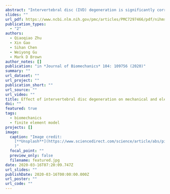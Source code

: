 ```yaml
---
abstract: "Intervertebral disc (IVD) degeneration is significantly correlated with the changes in structure and material properties of adjacent vertebral bone, possibly through mechanical and electrical interactions. However, the mechanisms underlying the alteration of the mechanical and electrical environment at the disc-vertebra interface related with disc degeneration have not been well studied. The objective of this study was to numerically investigate the long-term distributions of mechanical and electrical signals on the disc-vertebra interface with disc degeneration. A three-dimensional finite element model of a human lumbar IVD was used to study the mechanical and electric signals at the interface between disc and vertebral body. The disc degeneration was simulated by reducing the nutrition levels on the nucleus pulposus (NP)-vertebra interface and on the annulus fibrosus (AF) periphery to 30% and 60% of its normal values, respectively. In the simulation, the total external mechanical load applied to the disc-vertebra segment was assumed unchanged during disc degeneration. The simulation results showed that the compressive stress of solid matrix changed by up to ~37 kPa on the NP-vertebra interface, while it increased by up to ~32 kPa on the AF-vertebra interface. The shear stress increased by up to ~37 kPa with disc degeneration. The absolute value of the electric potential on the disc-vertebra interface of the disc slightly decreased with the disc degeneration (~0.5 mV). The knowledge of these spatial and temporal variations of the mechanical stresses and electric potential on the disc-vertebra interface is important for understanding the vertebrae adaptation and remodeling during disc degeneration."
slides: ""
url_pdf: https://www.ncbi.nlm.nih.gov/pmc/articles/PMC7297466/pdf/nihms-1581681.pdf
publication_types:
  - "2"
authors:
  - Qiaoqiao Zhu
  - Xin Gao
  - Sihan Chen
  - Weiyong Gu
  - Mark D Brown
author_notes: []
publication: "in *Journal of Biomechanics* 104: 109756 (2020)"
summary: ""
url_dataset: ""
url_project: ""
publication_short: ""
url_source: ""
url_video: ""
title: Effect of intervertebral disc degeneration on mechanical and electric signals at the interface between disc and vertebra
doi: ""
featured: true
tags:
  - biomechanics
  - finite element model
projects: []
image:
  caption: "Image credit:
    [**Unsplash**](https://www.sciencedirect.com/science/article/abs/pii/S002192902030172X
    )"
  focal_point: ""
  preview_only: false
  filename: featured.jpg
date: 2020-03-16T07:20:09.747Z
url_slides: ""
publishDate: 2020-03-16T00:00:00.000Z
url_poster: ""
url_code: ""
---
```


